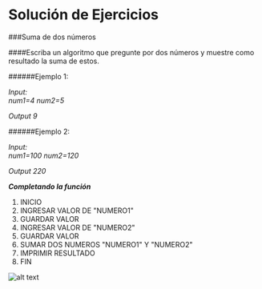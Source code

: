 Solución de Ejercicios
======================
###Suma de dos números

####Escriba un algoritmo que pregunte por dos números y muestre como resultado la suma de estos.

######Ejemplo 1:  

_Input:_  
_num1=4_
_num2=5_

_Output_
_9_

######Ejemplo 2:

_Input:_  
_num1=100_
_num2=120_

_Output_
_220_

___Completando la función___


1. INICIO
2. INGRESAR VALOR DE "NUMERO1"
3. GUARDAR VALOR
4. INGRESAR VALOR DE "NUMERO2"
5. GUARDAR VALOR
6. SUMAR DOS NUMEROS "NUMERO1" Y "NUMERO2"
7. IMPRIMIR RESULTADO
8. FIN

![alt text](http://i67.tinypic.com/6dtnro.jpg)